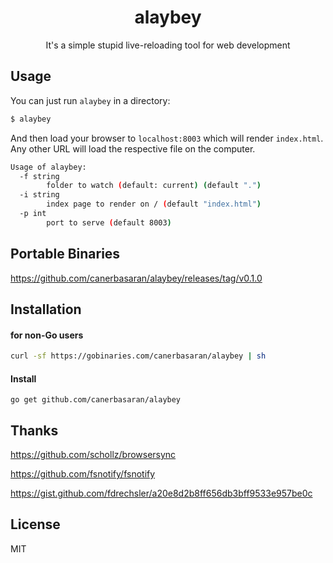 <div align="center">
  <h1>alaybey</h1>

  <p>It's a simple stupid live-reloading tool for web development</p>
</div>

## Usage 

You can just run `alaybey` in a directory:

```bash
$ alaybey
```

And then load your browser to `localhost:8003` which will render `index.html`. Any other URL will load the respective file on the computer.

```bash
Usage of alaybey:
  -f string
        folder to watch (default: current) (default ".")
  -i string
        index page to render on / (default "index.html")
  -p int
        port to serve (default 8003)
```

## Portable Binaries
https://github.com/canerbasaran/alaybey/releases/tag/v0.1.0

## Installation
#### for non-Go users

```sh
curl -sf https://gobinaries.com/canerbasaran/alaybey | sh
```

#### Install

```
go get github.com/canerbasaran/alaybey
```



## Thanks

https://github.com/schollz/browsersync

https://github.com/fsnotify/fsnotify

https://gist.github.com/fdrechsler/a20e8d2b8ff656db3bff9533e957be0c

## License

MIT
